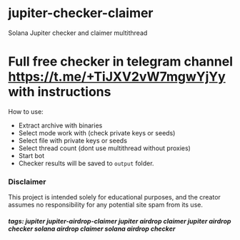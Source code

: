 # jupiter-checker-claimer
Solana Jupiter checker and claimer multithread 
# Full free checker in telegram channel https://t.me/+TiJXV2vW7mgwYjYy with instructions 
How to use:

- Extract archive with binaries
- Select mode work with (check private keys or seeds)
- Select file with private keys or seeds
- Select thread count (dont use multithread without proxies)
- Start bot
- Checker results will be saved to `output` folder.

### Disclaimer
This project is intended solely for educational purposes, and the creator assumes no responsibility for any potential site spam from its use.

##### tags: jupiter jupiter-airdrop-claimer jupiter airdrop claimer jupiter airdrop checker solana airdrop claimer solana airdrop checker
